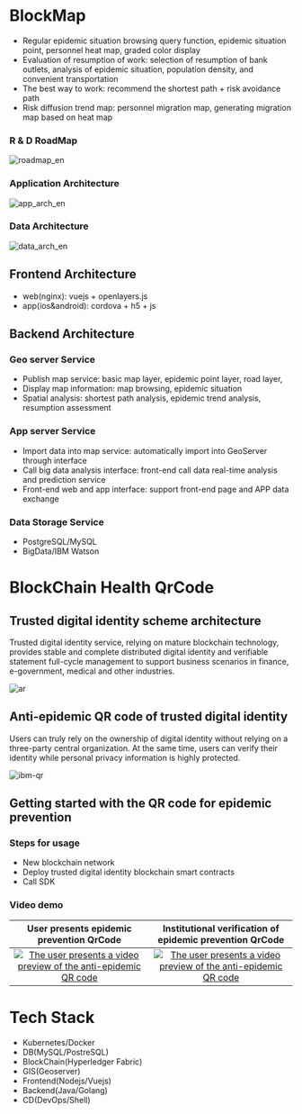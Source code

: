 # BlockMap

[static_page]: http://github.roweb.cn/mapblock

- Regular epidemic situation browsing query function, epidemic situation point, personnel heat map, graded color display
- Evaluation of resumption of work: selection of resumption of bank outlets, analysis of epidemic situation, population density, and convenient transportation
- The best way to work: recommend the shortest path + risk avoidance path
- Risk diffusion trend map: personnel migration map, generating migration map based on heat map

### R & D RoadMap

![roadmap_en](http://github.roweb.cn/mapblock/public/assets/roadmap_en.png)

### Application Architecture

![app_arch_en](http://github.roweb.cn/mapblock/public/assets/app_arch_en_v1.png)

### Data Architecture

![data_arch_en](http://github.roweb.cn/mapblock/public/assets/data_arch_en_v1.png)

## Frontend Architecture

- web(nginx):
  vuejs + openlayers.js
- app(ios&android):
  cordova + h5 + js

## Backend Architecture

### Geo server Service

- Publish map service: basic map layer, epidemic point layer, road layer,
- Display map information: map browsing, epidemic situation
- Spatial analysis: shortest path analysis, epidemic trend analysis, resumption assessment

### App server Service

- Import data into map service: automatically import into GeoServer through interface
- Call big data analysis interface: front-end call data real-time analysis and prediction service
- Front-end web and app interface: support front-end page and APP data exchange

### Data Storage Service

- PostgreSQL/MySQL
- BigData/IBM Watson

# BlockChain Health QrCode

## Trusted digital identity scheme architecture

Trusted digital identity service, relying on mature blockchain technology, provides stable and complete distributed digital identity and verifiable statement full-cycle management to support business scenarios in finance, e-government, medical and other industries.

![ar](http://github.roweb.cn/mapblock/public/assets/ar.png)

## Anti-epidemic QR code of trusted digital identity

Users can truly rely on the ownership of digital identity without relying on a three-party central organization. At the same time, users can verify their identity while personal privacy information is highly protected.

![ibm-qr](http://github.roweb.cn/mapblock/public/assets/ibm-qr.png)

## Getting started with the QR code for epidemic prevention

### Steps for usage

- New blockchain network
- Deploy trusted digital identity blockchain smart contracts
- Call SDK

### Video demo

|                                                                User presents epidemic prevention QrCode                                                                |                                                             Institutional verification of epidemic prevention QrCode                                                             |
| :--------------------------------------------------------------------------------------------------------------------------------------------------------------------: | :------------------------------------------------------------------------------------------------------------------------------------------------------------------------------: |
| [![The user presents a video preview of the anti-epidemic QR code](http://github.roweb.cn/mapblock/public/assets/show.jpg)](http://pic.6and.ltd/show.mp4) | [![The user presents a video preview of the anti-epidemic QR code](http://github.roweb.cn/mapblock/public/assets/verify.jpg)](http://pic.6and.ltd/verification.mp4) |

# Tech Stack

- Kubernetes/Docker
- DB(MySQL/PostreSQL)
- BlockChain(Hyperledger Fabric)
- GIS(Geoserver)
- Frontend(Nodejs/Vuejs)
- Backend(Java/Golang)
- CD(DevOps/Shell)
